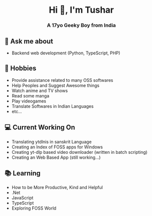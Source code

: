 <h1 align="center">Hi 👋, I'm Tushar</h1>
<h3 align="center">A 17yo Geeky Boy from India</h3>

## 💬 Ask me about
- Backend web development (Python, TypeScript, PHP)

## 📅 Hobbies
- Provide assistance related to many OSS softwares
- Help Peoples and Suggest Awesome things
- Watch anime and TV shows
- Read some manga
- Play videogames
- Translate Softwares in Indian Languages
- etc...

## 💻 Current Working On
- Translating ytdlnis in sanskrit Language
- Creating an Index of FOSS apps for Windows 
- Creating yt-dlp based video downloader (written in batch scripting)
- Creating an Web Based App (still working...)

## 📚 Learning
- How to be More Productive, Kind and Helpful
- .Net
- JavaScript 
- TypeScript
- Exploring FOSS World

